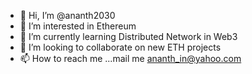 - 👋 Hi, I’m @ananth2030
- 👀 I’m interested in Ethereum
- 🌱 I’m currently learning Distributed Network in Web3
- 💞️ I’m looking to collaborate on new ETH projects
- 📫 How to reach me ...mail me ananth_in@yahoo.com

<!---
ananth2030/ananth2030 is a ✨ special ✨ repository because its `README.md` (this file) appears on your GitHub profile.
You can click the Preview link to take a look at your changes.
--->
